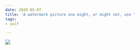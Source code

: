 ```yaml
---
date: 2020-05-07
title: 'A watermark picture one might, or might not, use '
tags:
- self

---
```

![](/images/weather_gizmo_watermark.png)